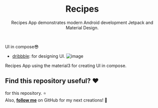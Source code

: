 <h1 align="center">Recipes</h1>

<p align="center">  
Recipes App demonstrates modern Android development Jetpack and Material Design.
</p>
</br>

UI in compose😎 
- [dribbble](https://dribbble.com/shots/11298569-Recipes-App-Design/): for designing UI.
![image](https://user-images.githubusercontent.com/78771861/235626523-f6984371-6a94-4884-89f8-2da2e4ebe3b0.png)

Recipes App using the material3 for creating UI in  compose.<br>


## Find this repository useful? :heart:
for this repository. :star: <br>
Also, __[follow me](https://github.com/utkarshxf)__ on GitHub for my next creations! 🤩
